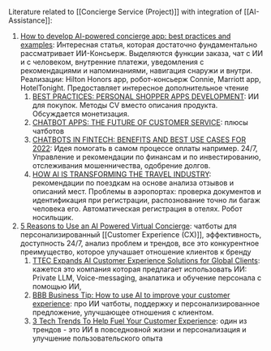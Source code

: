 Literature related to [[Concierge Service (Project)]] with integration of [[AI-Assistance]]:
1. [How to develop AI-powered concierge app: best practices and examples](https://easternpeak.com/blog/how-to-develop-ai-powered-concierge-app/): Интересная статья, которая достаточно фундаментально рассматривает ИИ-Консьерж. Выделяются функции заказа, чат с ИИ и с человеком, внутренние платежи, уведомления с рекомендациями и напоминаниями, навигация снаружи и внутри. Реализации: Hilton Honors app, робот-консьерж Connie, Marriott app, HotelTonight.
   Предоставляет интересное дополнительное чтение
	1. [BEST PRACTICES: PERSONAL SHOPPER APPS DEVELOPMENT](https://easternpeak.com/blog/personal-shopper-apps-development/): ИИ для покупок. Методы CV вместо описания продукта. Обсуждается монетизация. 
	2. [CHATBOT APPS: THE FUTURE OF CUSTOMER SERVICE](https://easternpeak.com/blog/chatbot-apps-the-future-of-customer-service/): плюсы чатботов
	3. [CHATBOTS IN FINTECH: BENEFITS AND BEST USE CASES FOR 2022](https://easternpeak.com/blog/ai-use-cases-in-travel-and-hospitality/): Идея помогать в самом процессе оплаты например. 24/7, Управление и рекомендации по финансам и по инвестированию, отслеживания мошенничества, одобрение долгов.
	4. [HOW AI IS TRANSFORMING THE TRAVEL INDUSTRY](https://easternpeak.com/blog/chatbots-in-fintech-use-cases/): рекомендации по поездкам на основе анализа отзывов и описаний мест. Проблемы в аэропортах: проверка документов и идентификация при регистрации, распознование точно ли багаж человека его. Автоматическая регистрация в отелях. Робот носильщик. 
2. [5 Reasons to Use an AI Powered Virtual Concierge](https://www.xyonix.com/blog/5-reasons-to-use-an-ai-powered-virtual-concierge): чатботы для персонализированный [[Customer Experience (CX)]], эффективность, доступность 24/7, анализ проблем и трендов, все это конкурентное преимущество, которое улучашает отношение клиентов к бренду 
	1. [TTEC Expands AI Customer Experience Solutions for Global Clients](https://www.prnewswire.com/news-releases/ttec-expands-ai-customer-experience-solutions-for-global-clients-301814980.html): кажется это компания которая предлагает использовать ИИ: Private LLM, Voice-messaging, аналатика и обучение персонала с помощью ИИ,   
	2. [BBB Business Tip: How to use AI to improve your customer experience](https://www.bbb.org/article/business/28632-bbb-business-tip-how-to-use-ai-to-improve-your-customer-experience): про ИИ чатботы, поддержку и персонализированное предложение, улучшающее отношения с клиентом.
	3. [3 Tech Trends To Help Fuel Your Customer Experience](https://www.forbes.com/sites/forbestechcouncil/2023/03/20/3-tech-trends-to-help-fuel-your-customer-experience/?sh=3236e4853ae9): один из трендов - это ИИ в повседновной жизни и персонализация и улучшение пользовательского опыта